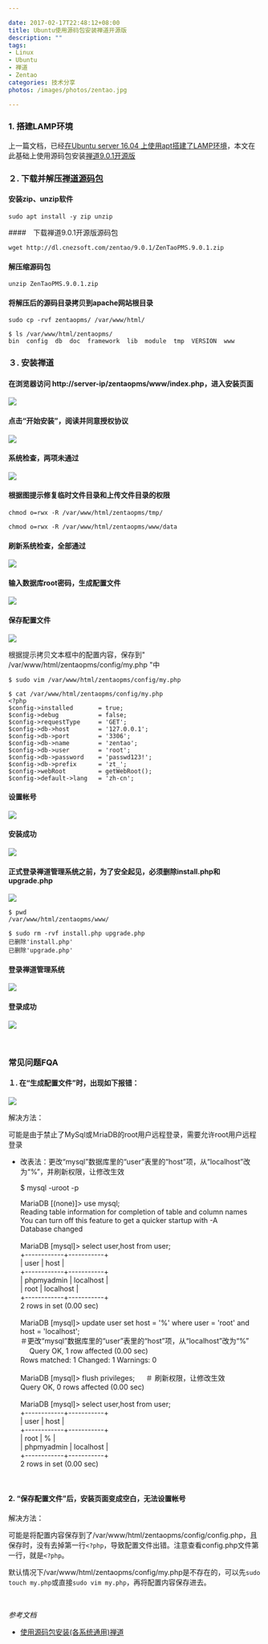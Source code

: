 ```yaml
---

date: 2017-02-17T22:48:12+08:00
title: Ubuntu使用源码包安装禅道开源版
description: ""
tags:
- Linux
- Ubuntu
- 禅道
- Zentao
categories: 技术分享
photos: /images/photos/zentao.jpg

---
```


### 1. 搭建LAMP环境
上一篇文档，已经[在Ubuntu server 16.04 上使用apt搭建了LAMP环境](http://linux.mingguilu.com/2017/02/16/ubuntu%E4%BD%BF%E7%94%A8apt%E6%90%AD%E5%BB%BAlamp/)，本文在此基础上使用源码包安装[禅道9.0.1开源版](http://www.zentao.net/download/80025.html)

### ２. 下载并解压[禅道源码包](http://dl.cnezsoft.com/zentao/9.0.1/ZenTaoPMS.9.0.1.zip)

####  安装zip、unzip软件

	sudo apt install -y zip unzip

<!--more-->

####　下载禅道9.0.1开源版源码包

	wget http://dl.cnezsoft.com/zentao/9.0.1/ZenTaoPMS.9.0.1.zip

#### 解压缩源码包

	unzip ZenTaoPMS.9.0.1.zip

#### 将解压后的源码目录拷贝到apache网站根目录

	sudo cp -rvf zentaopms/ /var/www/html/

	$ ls /var/www/html/zentaopms/
	bin  config  db  doc  framework  lib  module  tmp  VERSION  www

###  ３. 安装禅道

#### 在浏览器访问 http://server-ip/zentaopms/www/index.php，进入安装页面

![](/images/20170217/170217_01_03_01.png)

#### 点击“开始安装”，阅读并同意授权协议

![](/images/20170217/170217_01_03_02.png)

#### 系统检查，两项未通过

![](/images/20170217/170217_01_03_03.png)

#### 根据图提示修复临时文件目录和上传文件目录的权限

	chmod o=rwx -R /var/www/html/zentaopms/tmp/

	chmod o=rwx -R /var/www/html/zentaopms/www/data

#### 刷新系统检查，全部通过
![](/images/20170217/170217_01_03_04.png)

#### 输入数据库root密码，生成配置文件

![](/images/20170217/170217_01_03_05.png)

#### 保存配置文件

![](/images/20170217/170217_01_03_06.png)

根据提示拷贝文本框中的配置内容，保存到" /var/www/html/zentaopms/config/my.php "中

	$ sudo vim /var/www/html/zentaopms/config/my.php

	$ cat /var/www/html/zentaopms/config/my.php
	<?php
	$config->installed       = true;
	$config->debug           = false;
	$config->requestType     = 'GET';
	$config->db->host        = '127.0.0.1';
	$config->db->port        = '3306';
	$config->db->name        = 'zentao';
	$config->db->user        = 'root';
	$config->db->password    = 'passwd123!';
	$config->db->prefix      = 'zt_';
	$config->webRoot         = getWebRoot();
	$config->default->lang   = 'zh-cn';

#### 设置帐号

![](/images/20170217/170217_01_03_07.png)

#### 安装成功

![](/images/20170217/170217_01_03_08.png)

#### 正式登录禅道管理系统之前，为了安全起见，必须删除install.php和upgrade.php

![](/images/20170217/170217_01_03_09.png)

	$ pwd
	/var/www/html/zentaopms/www/

	$ sudo rm -rvf install.php upgrade.php
	已删除'install.php'
	已删除'upgrade.php'

#### 登录禅道管理系统

![](/images/20170217/170217_01_03_10.png)

#### 登录成功

![](/images/20170217/170217_01_03_11.png)

<br />

### 常见问题FQA

#### １.  在“生成配置文件”时，出现如下报错：

![](/images/20170217/170217_01_FQA_01.png)

解决方法：

可能是由于禁止了MySql或ＭriaDB的root用户远程登录，需要允许root用户远程登录

* 改表法：更改“mysql”数据库里的“user”表里的“host”项，从“localhost”改为“%”，并刷新权限，让修改生效

	$ mysql -uroot -p  

	MariaDB [(none)]> use mysql;  
	Reading table information for completion of table and column names  
	You can turn off this feature to get a quicker startup with -A  
	Database changed  
	<br />
	MariaDB [mysql]> select user,host from user;  
	+------------+-----------+  
	| user       | host      |  
	+------------+-----------+  
	| phpmyadmin | localhost |  
	| root       | localhost |  
	+------------+-----------+  
	2 rows in set (0.00 sec)  
	<br />
	MariaDB [mysql]> update user set host = '%' where user = 'root' and host = 'localhost';  
	＃更改“mysql”数据库里的“user”表里的“host”项，从“localhost”改为“%”
　
	Query OK, 1 row affected (0.00 sec)  
	Rows matched: 1  Changed: 1  Warnings: 0  
	<br />
	MariaDB [mysql]> flush privileges;      　
	＃ 刷新权限，让修改生效  
	Query OK, 0 rows affected (0.00 sec)  
	<br />
	MariaDB [mysql]> select user,host from user;  
	+------------+-----------+  
	| user       | host      |  
	+------------+-----------+  
	| root       | %         |  
	| phpmyadmin | localhost |  
	+------------+-----------+  
	2 rows in set (0.00 sec)  

<br />

#### 2.  “保存配置文件”后，安装页面变成空白，无法设置帐号

解决方法：

可能是将配置内容保存到了/var/www/html/zentaopms/config/config.php，且保存时，没有去掉第一行`<?php`，导致配置文件出错。注意查看config.php文件第一行，就是`<?php`。

默认情况下/var/www/html/zentaopms/config/my.php是不存在的，可以先`sudo touch my.php`或直接`sudo vim my.php`，再将配置内容保存进去。

<br />

*参考文档*

* [使用源码包安装(各系统通用)禅道](http://www.zentao.net/book/zentaopmshelp/101.html)
